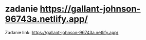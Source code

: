 # zadanie https://gallant-johnson-96743a.netlify.app/
Zadanie link: https://gallant-johnson-96743a.netlify.app/
